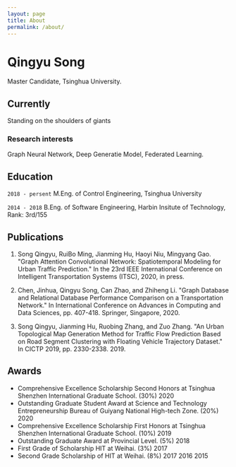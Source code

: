 ```yaml
---
layout: page  
title: About
permalink: /about/
---
```


# Qingyu Song
Master Candidate, Tsinghua University.

## Currently
Standing on the shoulders of giants


### Research interests

Graph Neural Network, Deep Generatie Model, Federated Learning.


## Education

`2018 - persent`
M.Eng. of Control Engineering, Tsinghua University

`2014 - 2018`
B.Eng. of Software Engineering, Harbin Insitute of Technology, Rank: 3rd/155






## Publications

<!-- A list is also available [online](http://scholar.google.co.uk/citations?user=LTOTl0YAAAAJ) -->
1. Song Qingyu, RuiBo Ming, Jianming Hu, Haoyi Niu, Mingyang Gao. "Graph Attention Convolutional Network: Spatiotemporal Modeling for Urban Traffic Prediction." In the 23rd IEEE International Conference on Intelligent Transportation Systems (ITSC), 2020, in press.

2. Chen, Jinhua, Qingyu Song, Can Zhao, and Zhiheng Li. "Graph Database and Relational Database Performance Comparison on a Transportation Network." In International Conference on Advances in Computing and Data Sciences, pp. 407-418. Springer, Singapore, 2020.

3. Song Qingyu, Jianming Hu, Ruobing Zhang, and Zuo Zhang. "An Urban Topological Map Generation Method for Traffic Flow Prediction Based on Road Segment Clustering with Floating Vehicle Trajectory Dataset." In CICTP 2019, pp. 2330-2338. 2019.


## Awards


* Comprehensive Excellence Scholarship Second Honors at Tsinghua Shenzhen International Graduate School. (30%) 2020
* Outstanding Graduate Student Award at Science and Technology Entrepreneurship Bureau of Guiyang National High-tech Zone. (20%) 2020
* Comprehensive Excellence Scholarship First Honors at Tsinghua Shenzhen International Graduate School. (10%) 2019
* Outstanding Graduate Award at Provincial Level. (5%) 2018
* First Grade of Scholarship HIT at Weihai. (3%) 2017
* Second Grade Scholarship of HIT at Weihai. (8%) 2017 2016 2015



<!-- ### Footer

Last updated: Nov 2020 -->


